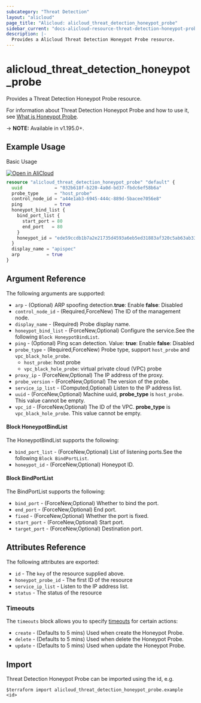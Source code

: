 ```yaml
---
subcategory: "Threat Detection"
layout: "alicloud"
page_title: "Alicloud: alicloud_threat_detection_honeypot_probe"
sidebar_current: "docs-alicloud-resource-threat-detection-honeypot-probe"
description: |-
  Provides a Alicloud Threat Detection Honeypot Probe resource.
---
```


# alicloud_threat_detection_honeypot_probe

Provides a Threat Detection Honeypot Probe resource.

For information about Threat Detection Honeypot Probe and how to use it, see [What is Honeypot Probe](https://www.alibabacloud.com/help/en/security-center/developer-reference/api-sas-2018-12-03-createhoneypotprobe).

-> **NOTE:** Available in v1.195.0+.

## Example Usage

Basic Usage

<div style="display: block;margin-bottom: 40px;"><div class="oics-button" style="float: right;position: absolute;margin-bottom: 10px;">
  <a href="https://api.aliyun.com/terraform?resource=alicloud_threat_detection_honeypot_probe&exampleId=42e6e58c-9d76-ac2b-21ff-3da80fd33b3b329fe6dc&activeTab=example&spm=docs.r.threat_detection_honeypot_probe.0.42e6e58c9d&intl_lang=EN_US" target="_blank">
    <img alt="Open in AliCloud" src="https://img.alicdn.com/imgextra/i1/O1CN01hjjqXv1uYUlY56FyX_!!6000000006049-55-tps-254-36.svg" style="max-height: 44px; max-width: 100%;">
  </a>
</div></div>

```terraform
resource "alicloud_threat_detection_honeypot_probe" "default" {
  uuid            = "032b618f-b220-4a0d-bd37-fbdc6ef58b6a"
  probe_type      = "host_probe"
  control_node_id = "a44e1ab3-6945-444c-889d-5bacee7056e8"
  ping            = true
  honeypot_bind_list {
    bind_port_list {
      start_port = 80
      end_port   = 80
    }
    honeypot_id = "ede59ccdb1b7a2e21735d4593a6eb5ed31883af320c5ab63ab33818e94307be9"
  }
  display_name = "apispec"
  arp          = true
}
```

## Argument Reference

The following arguments are supported:
* `arp` - (Optional) ARP spoofing detection.**true**: Enable **false**: Disabled
* `control_node_id` - (Required,ForceNew) The ID of the management node.
* `display_name` - (Required) Probe display name.
* `honeypot_bind_list` - (ForceNew,Optional) Configure the service.See the following `Block HoneypotBindList`.
* `ping` - (Optional) Ping scan detection. Value: **true**: Enable **false**: Disabled
* `probe_type` - (Required,ForceNew) Probe type, support `host_probe` and `vpc_black_hole_probe`.
  * `host_probe`: host probe
  * `vpc_black_hole_probe`: virtual private cloud (VPC) probe
* `proxy_ip` - (ForceNew,Optional) The IP address of the proxy.
* `probe_version` - (ForceNew,Optional) The version of the probe.
* `service_ip_list` - (Computed,Optional) Listen to the IP address list.
* `uuid` - (ForceNew,Optional) Machine uuid, **probe_type** is `host_probe`. This value cannot be empty.
* `vpc_id` - (ForceNew,Optional) The ID of the VPC. **probe_type** is `vpc_black_hole_probe`. This value cannot be empty. 

#### Block HoneypotBindList

The HoneypotBindList supports the following:
* `bind_port_list` - (ForceNew,Optional) List of listening ports.See the following `Block BindPortList`.
* `honeypot_id` - (ForceNew,Optional) Honeypot ID.

#### Block BindPortList

The BindPortList supports the following:
* `bind_port` - (ForceNew,Optional) Whether to bind the port.
* `end_port` - (ForceNew,Optional) End port.
* `fixed` - (ForceNew,Optional) Whether the port is fixed.
* `start_port` - (ForceNew,Optional) Start port.
* `target_port` - (ForceNew,Optional) Destination port.


## Attributes Reference

The following attributes are exported:
* `id` - The `key` of the resource supplied above.
* `honeypot_probe_id` - The first ID of the resource
* `service_ip_list` - Listen to the IP address list.
* `status` - The status of the resource

### Timeouts

The `timeouts` block allows you to specify [timeouts](https://www.terraform.io/docs/configuration-0-11/resources.html#timeouts) for certain actions:
* `create` - (Defaults to 5 mins) Used when create the Honeypot Probe.
* `delete` - (Defaults to 5 mins) Used when delete the Honeypot Probe.
* `update` - (Defaults to 5 mins) Used when update the Honeypot Probe.

## Import

Threat Detection Honeypot Probe can be imported using the id, e.g.

```shell
$terraform import alicloud_threat_detection_honeypot_probe.example <id>
```